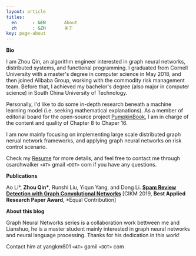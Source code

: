 ```yaml
---
layout: article
titles:
  en      : &EN       About
  zh      : &ZH       关于
key: page-about
---
```



**Bio**

I am Zhou Qin, an algorithm engineer interested in graph neural networks, distributed systems, and functional programming. I graduated from Cornell University with a master's degree in computer science in May 2018, and then joined Alibaba Group, working with the commodity risk management team. Before that, I achieved my bachelor's degree (also major in computer science) in South China University of Technology. 

Personally, I'd like to do some in-depth research beneath a machine learning model (i.e. seeking mathematical explanations). As a member of editorial board for the open-source project [PumpkinBook](https://datawhalechina.github.io/pumpkin-book/#/), I am in charge of the content and quality of Chapter 8 to Chaper 16.

I am now mainly focusing on implementing large scale distributed graph nerual network frameworks, and applying graph neural networks on risk control scenario.

Check my [Resume](https://github.com/archwalker/archwalker.github.io/blob/master/_posts/Curriculum_Vitae.pdf) for more details, and feel free to contact me through csarchwalker `<AT>` gmail `<DOT>` com if you have any questions.



**Publications**

Ao Li\*, __Zhou Qin\*__, Runshi Liu, Yiqun Yang, and Dong Li. [**Spam Review Detection with Graph Convolutional Networks**](https://arxiv.org/abs/1908.10679) [CIKM 2019, **Best Applied Research Paper Award**, \*Equal Contribution]



**About this blog**

Graph Neural Networks series is a collaboration work bettween me and Lianshuo, he is a master student mainly interested in graph neural networks and neural language processing. Thanks for his dedication in this work!

Contact him at yangkm601 `<AT>` gamil `<DOT>` com
